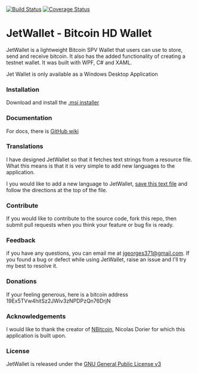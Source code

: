 [![Build Status](https://travis-ci.org/JetJet13/JetWallet.svg?branch=master)](https://travis-ci.org/JetJet13/JetWallet)
[![Coverage Status](https://coveralls.io/repos/github/JetJet13/JetWallet/badge.svg?branch=master)](https://coveralls.io/github/JetJet13/JetWallet?branch=master)

# JetWallet - Bitcoin HD Wallet
JetWallet is a lightweight Bitcoin SPV Wallet that users can use to store, send and receive bitcoin. It also has the added functionality of creating a testnet wallet. It was built with WPF, C# and XAML.

Jet Wallet is only available as a Windows Desktop Application


### Installation 
Download and install the [.msi installer](http://jetwallet.io/msi)

### Documentation
For docs, there is [GitHub wiki](https://github.com/JetJet13/JetWallet/wiki) 

### Translations
I have designed JetWallet so that it fetches text strings from a resource file. What this means is that it is very simple to add new languages to the application.

I you would like to add a new language to JetWallet, [save this text file](https://raw.githubusercontent.com/JetJet13/JetWallet/master/JetWallet%20v1/Resources/TextStrings.txt) and follow the directions at the top of the file.

### Contribute
If you would like to contribute to the source code, fork this repo, then submit pull requests when you think your feature or bug fix is ready.

### Feedback
if you have any questions, you can email me at jgeorges371@gmail.com. If you found a bug or defect while using JetWallet, raise an issue and I'll try my best to resolve it.

### Donations
If your feeling generous, here is a bitcoin address 19Ex5TVw4hitSz2JWiv3zNPDPzQn76DrjN

### Acknowledgements
I would like to thank the creator of [NBitcoin](https://github.com/MetacoSA/NBitcoin), Nicolas Dorier for which this application is built upon.

### License
JetWallet is released under the [GNU General Public License v3](https://www.gnu.org/licenses/gpl-3.0-standalone.html)
